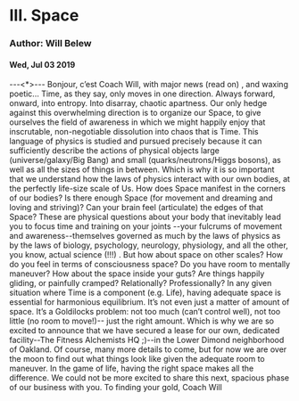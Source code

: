 # III. Space
### Author: Will Belew
#### Wed, Jul 03 2019
---<*>---
Bonjour, c’est Coach Will, with  major news (read on) , and waxing poetic... Time, as they say, only moves in one direction. Always forward, onward, into entropy. Into disarray, chaotic apartness. Our only hedge against this overwhelming direction is to organize our Space, to give ourselves the field of awareness in which we might happily enjoy that inscrutable, non-negotiable dissolution into chaos that is Time. This language of physics is studied and pursued precisely because it can sufficiently describe the actions of physical objects large (universe/galaxy/Big Bang) and small (quarks/neutrons/Higgs bosons), as well as all the sizes of things in between. Which is why it is so important that we understand how the laws of physics interact with our own bodies, at the perfectly life-size scale of Us. How does Space manifest in the corners of our bodies? Is there  enough  Space (for movement and dreaming and loving and striving)? Can your brain  feel  (articulate) the edges of that Space? These are  physical  questions about your body that inevitably lead you to focus time and training on your  joints --your fulcrums of movement and awareness--themselves governed as much by the laws of physics as by the laws of biology, psychology, neurology, physiology, and all the other, you know,  actual science (!!!) . But how about space on other scales? How do you feel in terms of consciousness space? Do you have room to mentally maneuver? How about the space inside your guts? Are things happily gliding, or painfully cramped? Relationally? Professionally? In any given situation where Time is a component (e.g. Life), having  adequate  space  is essential for harmonious equilibrium. It’s not even just a matter of  amount  of space. It’s a Goldilocks problem: not too much (can’t control well), not too little (no room to move!)-- just the right amount. Which is why we are so excited to announce that we have secured a lease for our own, dedicated facility--The Fitness Alchemists HQ ;)--in the Lower Dimond neighborhood of Oakland. Of course, many more details to come, but for now we are over the moon to find out what things look like given the  adequate room to maneuver. In the game of life, having the right space makes all the difference. We could not be more excited to share this next, spacious phase of our business with you. To finding your gold, Coach Will
                        